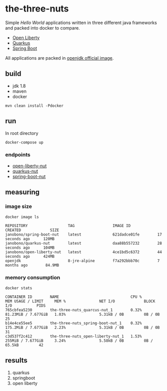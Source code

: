 # the-three-nuts

Simple _Hello World_ applications written in three different java frameworks and packed into docker to compare.

- [Open Liberty](https://openliberty.io/)
- [Quarkus](https://quarkus.io/)
- [Spring Boot](https://spring.io/projects/spring-boot)

All applications are packed in [openjdk official image](https://hub.docker.com/_/openjdk). 


## build

- jdk 1.8
- maven
- docker

```shell script
mvn clean install -Pdocker
```


## run

In root directory

```shell script
docker-compose up
```


### endpoints

- [open-liberty-nut](http://127.0.0.1:8081/open-liberty-nut/hello)
- [quarkus-nut](http://127.0.0.1:8082/hello)
- [spring-boot-nut](http://127.0.0.1:8081/hello)
 

## measuring


### image size

```shell script
docker image ls
```

```
REPOSITORY                  TAG                 IMAGE ID            CREATED             SIZE
janobono/spring-boot-nut    latest              621dadce01fe        17 seconds ago      120MB
janobono/quarkus-nut        latest              daa88b557232        28 seconds ago      104MB
janobono/open-liberty-nut   latest              4ce1bd5c6372        44 seconds ago      424MB
openjdk                     8-jre-alpine        f7a292bbb70c        7 months ago        84.9MB
```


### memory consumption

```shell script
docker stats
```

```
CONTAINER ID        NAME                                CPU %               MEM USAGE / LIMIT     MEM %               NET I/O             BLOCK I/O           PIDS
765cbfea5230        the-three-nuts_quarcus-nut_1        0.32%               81.23MiB / 7.677GiB   1.03%               5.31kB / 0B         0B / 0B             25
b14e4ce55ee5        the-three-nuts_spring-boot-nut_1    0.32%               175.2MiB / 7.677GiB   2.23%               5.31kB / 0B         0B / 0B             31
c3d537f2c412        the-three-nuts_open-liberty-nut_1   1.53%               255MiB / 7.677GiB     3.24%               5.58kB / 0B         0B / 65.5kB         42
```


## results

1. quarkus
1. springboot
1. open liberty
